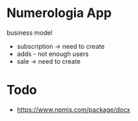 # Numerologia App

business model
- subscription -> need to create
- adds - not enough users
- sale -> need to create


# Todo
- https://www.npmjs.com/package/docx